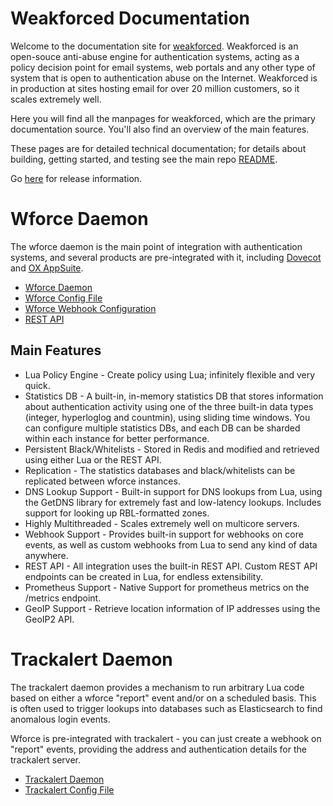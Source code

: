 # Weakforced Documentation

Welcome to the documentation site for [weakforced](https://github.com/PowerDNS/weakforced). Weakforced is an open-souce anti-abuse engine for authentication systems, acting as a policy decision point for email systems, web portals and any other type of system that is open to authentication abuse on the Internet. Weakforced is in production at sites hosting email for over 20 million customers, so it scales extremely well.

Here you will find all the manpages for weakforced, which are the primary documentation source. You'll also find an overview of the main features.

These pages are for detailed technical documentation; for details about building, getting started, and testing see the main repo [README](https://github.com/PowerDNS/weakforced/blob/master/README.md).

Go [here](https://github.com/PowerDNS/weakforced/releases) for release information.

# Wforce Daemon

The wforce daemon is the main point of integration with authentication systems, and several products are pre-integrated with it, including [Dovecot](https://wiki.dovecot.org/Authentication/Policy) and [OX AppSuite](https://documentation.open-xchange.com/7.10.3/middleware/security_and_encryption/weakforced_connector.html).

* [Wforce Daemon](manpages/wforce.1.md)
* [Wforce Config File](manpages/wforce.conf.5.md)
* [Wforce Webhook Configuration](manpages/wforce_webhook.5.md)
* [REST API](https://documentation.open-xchange.com/components/weakforce-core/2.0.0/)

## Main Features

* Lua Policy Engine - Create policy using Lua; infinitely flexible and very quick.
* Statistics DB - A built-in, in-memory statistics DB that stores information about authentication activity using one of the three built-in data types (integer, hyperloglog and countmin), using sliding time windows. You can configure multiple statistics DBs, and each DB can be sharded within each instance for better performance.
* Persistent Black/Whitelists - Stored in Redis and modified and retrieved using either Lua or the REST API.
* Replication - The statistics databases and black/whitelists can be replicated between wforce instances.
* DNS Lookup Support - Built-in support for DNS lookups from Lua, using the GetDNS library for extremely fast and low-latency lookups. Includes support for looking up RBL-formatted zones.
* Highly Multithreaded - Scales extremely well on multicore servers.
* Webhook Support - Provides built-in support for webhooks on core events, as well as custom webhooks from Lua to send any kind of data anywhere.
* REST API - All integration uses the built-in REST API. Custom REST API endpoints can be created in Lua, for endless extensibility.
* Prometheus Support - Native Support for prometheus metrics on the /metrics endpoint.
* GeoIP Support - Retrieve location information of IP addresses using the GeoIP2 API.

# Trackalert Daemon

The trackalert daemon provides a mechanism to run arbitrary Lua code based on either a wforce "report" event and/or on a scheduled basis. This is often used to trigger lookups into databases such as Elasticsearch to find anomalous login events.

Wforce is pre-integrated with trackalert - you can just create a webhook on "report" events, providing the address and authentication details for the trackalert server.

* [Trackalert Daemon](manpages/trackalert.1.md)
* [Trackalert Config File](manpages/trackalert.conf.5.md)
